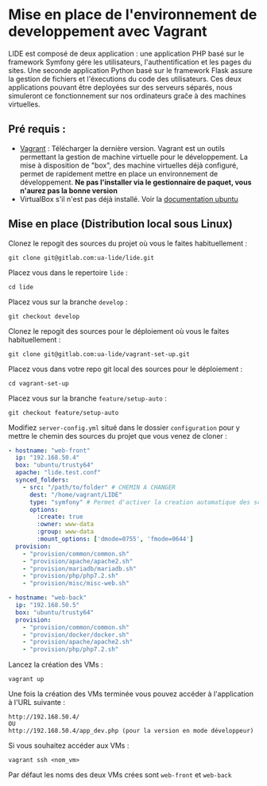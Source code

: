 # Mise en place de l'environnement de developpement avec Vagrant

LIDE est composé de deux application : une application PHP basé sur le framework Symfony gére les utilisateurs, l'authentification et les pages du sites. Une seconde application Python basé sur le framework Flask assure la gestion de fichiers et l'éxecutions du code des utilisateurs. Ces deux applications pouvant être deployées sur des serveurs séparés, nous simuleront ce fonctionnement sur nos ordinateurs graĉe à des machines virtuelles.

## Pré requis :

* [Vagrant](https://www.vagrantup.com/) : Télécharger la dernière version. Vagrant est un outils permettant la gestion de machine virtuelle pour le développement. La mise à disposition de "box", des machine virtuelles déjà configuré, permet de rapidement mettre en place un environnement de développement. **Ne pas l'installer via le gestionnaire de paquet, vous n'aurez pas la bonne version**
* VirtualBox s'il n'est pas déjà installé. Voir la [documentation ubuntu](https://doc.ubuntu-fr.org/virtualbox)

## Mise en place (Distribution local sous Linux)

Clonez le repogit des sources du projet où vous le faites habituellement :
```
git clone git@gitlab.com:ua-lide/lide.git
```

Placez vous dans le repertoire `lide` :
```
cd lide
```

Placez vous sur la branche ``develop`` :
```
git checkout develop
```



Clonez le repogit des sources pour le déploiement où vous le faites habituellement :
```
git clone git@gitlab.com:ua-lide/vagrant-set-up.git
```

Placez vous dans votre repo git local des sources pour le déploiement :
```
cd vagrant-set-up
```

Placez vous sur la branche ``feature/setup-auto`` :
```
git checkout feature/setup-auto
```

Modifiez `server-config.yml` situé dans le dossier `configuration` pour y mettre le chemin des sources du projet que vous venez de cloner :
```yaml
- hostname: "web-front"
  ip: "192.168.50.4"
  box: "ubuntu/trusty64"
  apache: "lide.test.conf"
  synced_folders:
    - src: "/path/to/folder" # CHEMIN A CHANGER
      dest: "/home/vagrant/LIDE"
      type: "symfony" # Permet d'activer la creation automatique des schemas en base avec symfony
      options:
        :create: true
        :owner: www-data
        :group: www-data
        :mount_options: ['dmode=0755', 'fmode=0644']
  provision:
    - "provision/common/common.sh"
    - "provision/apache/apache2.sh"
    - "provision/mariadb/mariadb.sh"
    - "provision/php/php7.2.sh"
    - "provision/misc/misc-web.sh"

- hostname: "web-back"
  ip: "192.168.50.5"
  box: "ubuntu/trusty64"
  provision:
    - "provision/common/common.sh"
    - "provision/docker/docker.sh"
    - "provision/apache/apache2.sh"
    - "provision/php/php7.2.sh"
```

Lancez la création des VMs :
```
vagrant up
```

Une fois la création des VMs terminée vous pouvez accéder à l'application à l'URL suivante :
```
http://192.168.50.4/
OU
http://192.168.50.4/app_dev.php (pour la version en mode développeur)
```

Si vous souhaitez accéder aux VMs :
```
vagrant ssh <nom_vm>
```
Par défaut les noms des deux VMs crées sont `web-front` et `web-back`
